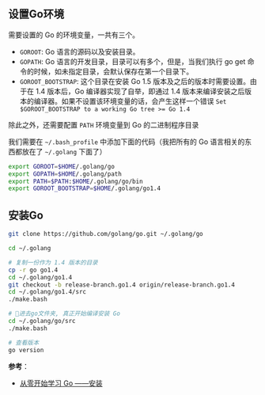 ## 设置Go环境
需要设置的 Go 的环境变量，一共有三个。

- `GOROOT`: Go 语言的源码以及安装目录。
- `GOPATH`: Go 语言的开发目录，目录可以有多个，但是，当我们执行 go get 命令的时候，如未指定目录，会默认保存在第一个目录下。
- `GOROOT_BOOTSTRAP`: 这个目录在安装 Go 1.5 版本及之后的版本时需要设置。由于在 1.4 版本后，Go 编译器实现了自举，即通过 1.4 版本来编译安装之后版本的编译器。如果不设置该环境变量的话，会产生这样一个错误 `Set $GOROOT_BOOTSTRAP to a working Go tree >= Go 1.4`  

除此之外，还需要配置 `PATH` 环境变量到 Go 的二进制程序目录

我们需要在 `~/.bash_profile` 中添加下面的代码（我把所有的 Go 语言相关的东西都放在了 `~/.golang` 下面了）

```bash
export GOROOT=$HOME/.golang/go
export GOPATH=$HOME/.golang/path
export PATH=$PATH:$HOME/.golang/go/bin
export GOROOT_BOOTSTRAP=$HOME/.golang/go1.4
```

## 安装Go
```bash
git clone https://github.com/golang/go.git ~/.golang/go

cd ~/.golang

# 复制一份作为 1.4 版本的目录
cp -r go go1.4
cd ~/.golang/go1.4
git checkout -b release-branch.go1.4 origin/release-branch.go1.4
cd ~/.golang/go1.4/src
./make.bash

# 进去go文件夹, 真正开始编译安装 Go
cd ~/.golang/go/src
./make.bash

# 查看版本
go version
```

**参考**：
- [从零开始学习 Go ——安装](https://segmentfault.com/a/1190000009594143)